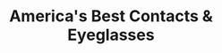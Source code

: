 ---
title: "America's Best Contacts & Eyeglasses"
url: /austin/americas-best-contacts-und-eyeglasses/
shop: Optiker
---